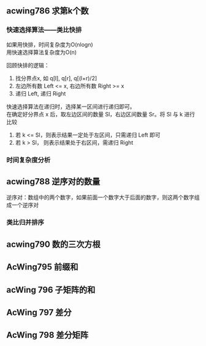 ## acwing786 求第k个数
### 快速选择算法——类比快排
如果用快排，时间复杂度为O(nlogn)  
用快速选择算法复杂度为O(n) 

回顾快排的逻辑：
1. 找分界点x, 如 q[l], q[r], q[(l+r)/2]
2. 左边所有数 Left <= x, 右边所有数 Right >= x
3. 递归 Left, 递归 Right

快速选择算法在递归时，选择某一区间进行递归即可。  
在确定好分界点 x 后，取左边区间的数量 Sl，右边区间数量 Sr。将 Sl 与 k 进行比较
1. 若 k <= Sl，则表示结果一定处于左区间，只需递归 Left 即可
2. 若 k > Sl， 则表示结果处于右区间，需递归 Right 
### 时间复杂度分析

## acwing788 逆序对的数量
逆序对：数组中的两个数字，如果前面一个数字大于后面的数字，则这两个数字组成一个逆序对
### 类比归并排序

## acwing790 数的三次方根
## AcWing795 前缀和
## acWing 796 子矩阵的和
## AcWing 797 差分
## AcWing 798 差分矩阵
